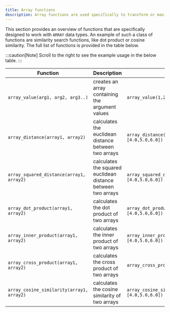 ```yaml
---
title: Array functions
description: Array functions are used specifically to transform or manipulate arrays.
---
```


This section provides an overview of functions that are specifically designed to work with
`ARRAY` data types. An example of such a class of functions are similarity search functions,
like dot product or cosine similarity. The full list of functions is provided in the table below.

:::caution[Note]
Scroll to the right to see the example usage in the below table.
:::

<div class="scroll-table">

| Function | Description | Example | Result |
| ----------- | --------------- | ----------- | ----------- |
| `array_value(arg1, arg2, arg3..)` | creates an array containing the argument values | `array_value(1,2,3,4,5,56,2)` | `[1,2,3,4,5,56,2]` |
| `array_distance(array1, array2)` | calculates the euclidean distance between two arrays | `array_distance([1.0,2.0,3.0], [4.0,5.0,6.0])` | `5.196152` |
| `array_squared_distance(array1, array2)` | calculates the squared euclidean distance between two arrays | `array_squared_distance([1.0,2.0,3.0], [4.0,5.0,6.0])` | `27.000000` |
| `array_dot_product(array1, array2)` | calculates the dot product of two arrays | `array_dot_product([1.0,2.0,3.0], [4.0,5.0,6.0])` | `32.000000` |
| `array_inner_product(array1, array2)` | calculates the inner product of two arrays | `array_inner_product([1.0,2.0,3.0], [4.0,5.0,6.0])` | `32.000000` |
| `array_cross_product(array1, array2)` | calculates the cross product of two arrays | `array_cross_product([1,2,3], [4,5,6])` | `[-3,6,-3]` |
| `array_cosine_similarity(array1, array2)` | calculates the cosine similarity of two arrays | `array_cosine_similarity([1.0,2.0,3.0], [4.0,5.0,6.0])` | `0.974632` |

</div>
